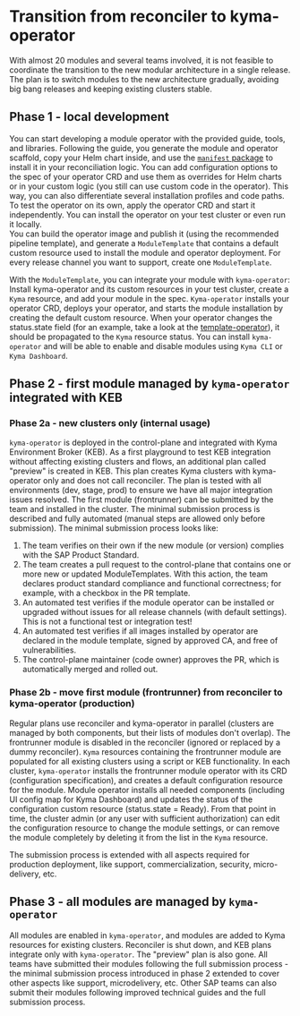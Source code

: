 # Transition from reconciler to kyma-operator

With almost 20 modules and several teams involved, it is not feasible to coordinate the transition to the new modular architecture in a single release. The plan is to switch modules to the new architecture gradually, avoiding big bang releases and keeping existing clusters stable. 

## Phase 1 - local development

You can start developing a module operator with the provided guide, tools, and libraries. Following the guide, you generate the module and operator scaffold, copy your Helm chart inside, and use the [`manifest` package](https://github.com/kyma-project/manifest-operator#use-manifest-packages-in-your-own-operator) to install it in your reconciliation logic. You can add configuration options to the spec of your operator CRD and use them as overrides for Helm charts or in your custom logic (you still can use custom code in the operator). This way, you can also differentiate several installation profiles and code paths.
To test the operator on its own, apply the operator CRD and start it independently. You can install the operator on your test cluster or even run it locally.  
You can build the operator image and publish it (using the recommended pipeline template), and generate a `ModuleTemplate` that contains a default custom resource used to install the module and operator deployment. For every release channel you want to support, create one `ModuleTemplate`. 

With the `ModuleTemplate`, you can integrate your module with `kyma-operator`: Install kyma-operator and its custom resources in your test cluster, create a `Kyma` resource, and add your module in the spec. `Kyma-operator` installs your operator CRD, deploys your operator, and starts the module installation by creating the default custom resource. When your operator changes the status.state field (for an example, take a look at the [template-operator](https://github.com/kyma-project/kyma-operator/tree/main/samples/template-operator)), it should be propagated to the `Kyma` resource status. You can install `kyma-operator` and will be able to enable and disable modules using `Kyma CLI` or `Kyma Dashboard`.

## Phase 2 - first module managed by `kyma-operator` integrated with KEB

### Phase 2a - new clusters only (internal usage)

`kyma-operator` is deployed in the control-plane and integrated with Kyma Environment Broker (KEB). As a first playground to test KEB integration without affecting existing clusters and flows, an additional plan called "preview" is created in KEB. This plan creates Kyma clusters with kyma-operator only and does not call reconciler.
The plan is tested with all environments (dev, stage, prod) to ensure we have all major integration issues resolved. The first module (frontrunner) can be submitted by the team and installed in the cluster. The minimal submission process is described and fully automated (manual steps are allowed only before submission). The minimal submission process looks like:
1. The team verifies on their own if the new module (or version) complies with the SAP Product Standard.
2. The team creates a pull request to the control-plane that contains one or more new or updated ModuleTemplates. With this action, the team declares product standard compliance and functional correctness; for example, with a checkbox in the PR template.
3. An automated test verifies if the module operator can be installed or upgraded without issues for all release channels (with default settings). This is not a functional test or integration test!
4. An automated test verifies if all images installed by operator are declared in the module template, signed by approved CA, and free of vulnerabilities.
5. The control-plane maintainer (code owner) approves the PR, which is automatically merged and rolled out.


### Phase 2b - move first module (frontrunner) from reconciler to kyma-operator (production)

Regular plans use reconciler and kyma-operator in parallel (clusters are managed by both components, but their lists of modules don't overlap). The frontrunner module is disabled in the reconciler (ignored or replaced by a dummy reconciler). `Kyma` resources containing the frontrunner module are populated for all existing clusters using a script or KEB functionality. In each cluster, `kyma-operator` installs the frontrunner module operator with its CRD (configuration specification), and creates a default configuration resource for the module. Module operator installs all needed components (including UI config map for Kyma Dashboard) and updates the status of the configuration custom resource (status.state = Ready). From that point in time, the cluster admin (or any user with sufficient authorization) can edit the configuration resource to change the module settings, or can remove the module completely by deleting it from the list in the `Kyma` resource.

The submission process is extended with all aspects required for production deployment, like support, commercialization, security, micro-delivery, etc.
## Phase 3 - all modules are managed by `kyma-operator` 

All modules are enabled in `kyma-operator`, and modules are added to Kyma resources for existing clusters. Reconciler is shut down, and KEB plans integrate only with `kyma-operator`. The "preview" plan is also gone. All teams have submitted their modules following the full submission process - the minimal submission process introduced in phase 2 extended to cover other aspects like support, microdelivery, etc. Other SAP teams can also submit their modules following improved technical guides and the full submission process. 

